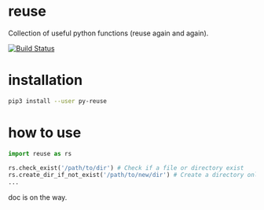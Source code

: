 # reuse
Collection of useful python functions (reuse again and again).

[![Build Status](https://travis-ci.com/vra/reuse)](https://travis-ci.com/vra/reuse.svg?branch=master)

# installation
```bash
pip3 install --user py-reuse
```

# how to use
```python
import reuse as rs

rs.check_exist('/path/to/dir') # Check if a file or directory exist
rs.create_dir_if_not_exist('/path/to/new/dir') # Create a directory only when it didn't exist
...

```
doc is on the way.

